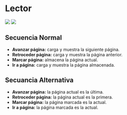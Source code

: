 # Lector
<img src="https://i.imgur.com/mE5sfSj.png"></img>
<img src="https://i.imgur.com/KlvNp4H.png"></img>

## Secuencia Normal
  - **Avanzar página:** carga y muestra la siguiente página.
  - **Retroceder página:** carga y muestra la página anterior.
  - **Marcar página:** almacena la página actual.
  - **Ir a página:** carga y muestra la página almacenada.

## Secuancia Alternativa
  - **Avanzar página:** la página actual es la última.
  - **Retroceder página:** la página actual es la primera.
  - **Marcar página:** la página marcada es la actual.
  - **Ir a página:** la página marcada es la actual.

